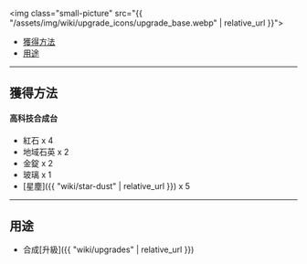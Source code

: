 <img class="small-picture" src="{{ "/assets/img/wiki/upgrade_icons/upgrade_base.webp" | relative_url }}">

<div class="article-content">
<ul>
    <li><a href="#獲得方法">獲得方法</a></li>
    <li><a href="#用途">用途</a></li>
</ul>
</div>

---

## 獲得方法

#### 高科技合成台

- 紅石 x 4  
- 地域石英 x 2  
- 金錠 x 2  
- 玻璃 x 1  
- [星塵]({{ "wiki/star-dust" | relative_url }}) x 5

---

## 用途

- 合成[升級]({{ "wiki/upgrades" | relative_url }})
